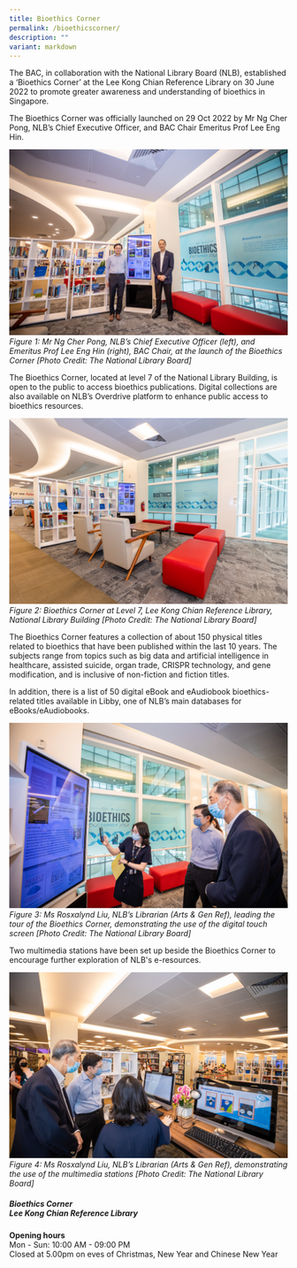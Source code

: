 ```yaml
---
title: Bioethics Corner
permalink: /bioethicscorner/
description: ""
variant: markdown
---
```

The BAC, in collaboration with the National Library Board (NLB), established a ‘Bioethics Corner’ at the Lee Kong Chian Reference Library on 30 June 2022 to promote greater awareness and understanding of bioethics in Singapore.

The Bioethics Corner was officially launched on 29 Oct 2022 by Mr Ng Cher Pong, NLB’s Chief Executive Officer, and BAC Chair Emeritus Prof Lee Eng Hin. 

![](/images/NLB%20%20%20Bioethics%20Corner/p8a1067.jpg)
*Figure 1: Mr Ng Cher Pong, NLB’s Chief Executive Officer (left), and Emeritus Prof Lee Eng Hin (right), BAC Chair, at the launch of the Bioethics Corner [Photo Credit: The National Library Board]*

The Bioethics Corner, located at level 7 of the National Library Building, is open to the public to access bioethics publications. Digital collections are also available on NLB’s Overdrive platform to enhance public access to bioethics resources.

![](/images/NLB%20%20%20Bioethics%20Corner/p8a1015.jpg)
*Figure 2: Bioethics Corner at Level 7, Lee Kong Chian Reference Library, National Library Building [Photo Credit: The National Library Board]* 

The Bioethics Corner features a collection of about 150 physical titles related to bioethics that have been published within the last 10 years. The subjects range from topics such as big data and artificial intelligence in healthcare, assisted suicide, organ trade, CRISPR technology, and gene modification, and is inclusive of non-fiction and fiction titles. 

In addition, there is a list of 50 digital eBook and eAudiobook bioethics-related titles available in Libby, one of NLB’s main databases for eBooks/eAudiobooks.

![](/images/NLB%20%20%20Bioethics%20Corner/p8a1050.jpg)
*Figure 3: Ms Rosxalynd Liu, NLB’s Librarian (Arts &amp; Gen Ref), leading the tour of the Bioethics Corner, demonstrating the use of the digital touch screen
[Photo Credit: The National Library Board]*

Two multimedia stations have been set up beside the Bioethics Corner to encourage further exploration of NLB's e-resources. 

![](/images/NLB%20%20%20Bioethics%20Corner/p8a1062.jpg)
*Figure 4: Ms Rosxalynd Liu, NLB’s Librarian (Arts &amp; Gen Ref), demonstrating the use of the multimedia stations
[Photo Credit: The National Library Board]*

##### Bioethics Corner<br>Lee Kong Chian Reference Library

**Opening hours<br>**
Mon - Sun: 10:00 AM - 09:00 PM<br>
Closed at 5.00pm on eves of Christmas, New Year and Chinese New Year
